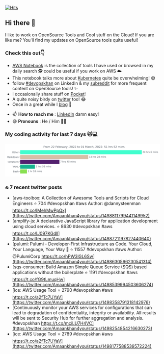 [![Hits](https://hits.seeyoufarm.com/api/count/incr/badge.svg?url=https%3A%2F%2Fgithub.com%2Fakhan4u%2Fhit-counter&count_bg=%2379C83D&title_bg=%23555555&icon=&icon_color=%23E7E7E7&title=visits&edge_flat=false)](https://hits.seeyoufarm.com)

## Hi there 👋

I like to work on OpenSource Tools and Cool stuff on the Cloud! If you are like me? You'll find my updates on OpenSource tools quite useful!

### Check this out👇

* [AWS Notebook](https://histre.com/public/notebooks/dnllyanu/aws/) is the collection of tools I have used or browsed in my daily search 🕵️ could be useful if you work on AWS ☁️
* This notebook talks more about [Kubernetes](https://histre.com/public/notebooks/6uxdvo3y/kubernetes/) quite be overwhelming! 😅
* follow [#devopskhan](https://www.linkedin.com/feed/hashtag/devopskhan/) on LinkedIn & my [subreddit](https://www.reddit.com/r/devopskhan/) for more frequent content on OpenSource tools! ✨
* I occasionally share stuff on [Pocket](https://getpocket.com/@ej6g8d1dp2829A16a9Tf5d4T6bAMp3d8791rejDe86yem3bm4e14ex4fT4dluk29)!
* A quite noisy birdy on [twitter](https://twitter.com/Amaankhan4you) too! 😂
* Once in a great while I [blog](https://linuxparrot.com/) 😬


- 📫 **How to reach me** : [LinkedIn](https://www.linkedin.com/in/amaan-khan-linux-ninja) damn easy!
- 😄 **Pronouns** : He / Him 🤷‍♂️

### My coding activity for last 7 days 🐱💻

<img src="https://github.com/akhan4u/akhan4u/blob/main/images/stat.svg" alt="Amaan's Wakatime Activity!"/>

### 🔝 7 recent twitter posts
<!-- DEVDOJO:START -->
- [aws-toolbox: A Collection of Awesome Tools and Scripts for Cloud Engineers
⭐️ 704
#devopskhan #aws
Author: @dannysteenman
https://t.co/lMehMwPpQx](https://twitter.com/Amaankhan4you/status/1498811799441149952)
- [amplify-js: A declarative JavaScript library for application development using cloud services.
⭐️ 8630
#devopskhan #aws
https://t.co/lJ097KGdll](https://twitter.com/Amaankhan4you/status/1498721197827440640)
- [pulumi: Pulumi - Developer-First Infrastructure as Code. Your Cloud, Your Language, Your Way 🚀
⭐️ 11557
#devopskhan #aws
Author: @PulumiCorp
https://t.co/hPW3lGL6Sw](https://twitter.com/Amaankhan4you/status/1498630596230541314)
- [sqs-consumer: Build Amazon Simple Queue Service &lpar;SQS&rpar; based applications without the boilerplate
⭐️ 1191
#devopskhan #aws
https://t.co/fG9tLmuqHw](https://twitter.com/Amaankhan4you/status/1498539994503606274)
- [ice: AWS Usage Tool
⭐️ 2790
#devopskhan #aws
https://t.co/a2fTc7UYaV](https://twitter.com/Amaankhan4you/status/1498358791318142976)
- [Continuously monitor your AWS services for configurations that can lead to degradation of confidentiality, integrity or availability. All results will be sent to Security Hub for further aggregation and analysis. #devopskhan https://t.co/mciLU7H4VC](https://twitter.com/Amaankhan4you/status/1498254854216630273)
- [ice: AWS Usage Tool
⭐️ 2789
#devopskhan #aws
https://t.co/a2fTc7UYaV](https://twitter.com/Amaankhan4you/status/1498177588539572224)
<!-- DEVDOJO:END -->

<!-- ![Amaan's GitHub stats](https://github-readme-stats.vercel.app/api?username=akhan4u&count_private=true&show_icons=true&hide=contribs) -->
